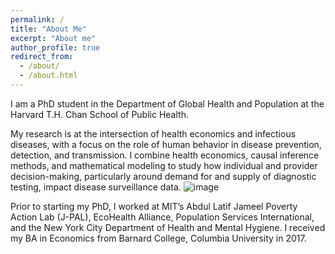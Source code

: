 ```yaml
---
permalink: /
title: "About Me"
excerpt: "About me"
author_profile: true
redirect_from: 
  - /about/
  - /about.html
---
```


I am a PhD student in the Department of Global Health and Population at the Harvard T.H. Chan School of Public Health. 

My research is at the intersection of health economics and infectious diseases, with a focus on the role of human behavior in disease prevention, detection, and transmission. I combine health economics, causal inference methods, and mathematical modeling to study how individual and provider decision-making, 
particularly around demand for and supply of diagnostic testing, impact disease surveillance data. ![image](https://github.com/user-attachments/assets/fe60cb97-eb90-4ef0-81d7-7bccae16aaa4) 

Prior to starting my PhD, I worked at MIT’s Abdul Latif Jameel Poverty Action Lab (J-PAL), EcoHealth Alliance, Population Services International, and the New York City Department of Health and Mental Hygiene. I received my BA in Economics from Barnard College, Columbia University in 2017. 
